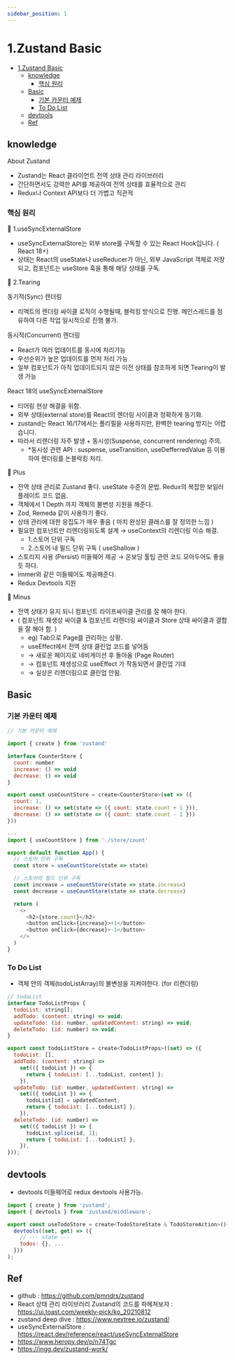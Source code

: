 ```yaml
---
sidebar_position: 1
---
```


# 1.Zustand Basic
- [1.Zustand Basic](#1zustand-basic)
  - [knowledge](#knowledge)
    - [핵심 원리](#핵심-원리)
  - [Basic](#basic)
    - [기본 카운터 예제](#기본-카운터-예제)
    - [To Do List](#to-do-list)
  - [devtools](#devtools)
  - [Ref](#ref)


## knowledge  

About Zustand  
- Zustand는 React 클라이언트 전역 상태 관리 라이브러리   
- 간단하면서도 강력한 API를 제공하여 전역 상태를 효율적으로 관리   
- Redux나 Context API보다 더 가볍고 직관적  


### 핵심 원리

📌 1.useSyncExternalStore  
- useSyncExternalStore는 외부 store를 구독할 수 있는 React Hook입니다. ( React 18+) 
- 상태는 React의 useState나 useReducer가 아닌, 외부 JavaScript 객체로 저장되고, 컴포넌트는 useStore 훅을 통해 해당 상태를 구독.  


📌 2.Tearing  

동기적(Sync) 렌더링
- 리액트의 렌더링 싸이클 로직이 수행될때, 블럭킹 방식으로 진행. 메인스레드를 점유하여 다른 작업 일시적으로 진행 불가.  

동시적(Concurrent) 렌더링
- React가 여러 업데이트를 동시에 처리갸능
- 우선순위가 높은 업데이트를 먼저 처리 가능
- 일부 컴포넌트가 아직 업데이트되지 않은 이전 상태를 참조하게 되면 Tearing이 발생 가능  

React 18의 useSyncExternalStore 
- 티어링 현상 해결을 위함.  
- 외부 상태(external store)를 React의 렌더링 사이클과 정확하게 동기화.  
- zustand는 React 16/17에서는 폴리필을 사용하지만, 완벽한 tearing 방지는 어렵습니다.  
- 따라서 리렌더링 자주 발생 + 동시성(Suspense, concurrent rendering) 주의. 
  - *동시성 관련 API : suspense, useTransition, useDefferredValue 등 이용하여 렌더링를 논블락킹 처리.


📌 Plus
- 전역 상태 관리로 Zustand 좋다. useState 수준의 문법. Redux의 복잡한 보일러 플레이트 코드 없음.   
- 객체에서 1 Depth 까지 객체의 불변성 지원을 해준다.   
- Zod, Remeda 같이 사용하기 좋다.  
- 상태 관리에 대한 응집도가 매우 좋음 ( 마치 완성된 클래스를 잘 정의한 느낌 ) 
- 필요한 컴포넌트만 리렌더링되도록 설계 → useContext의 리렌더링 이슈 해결.     
  - 1.스토어 단위 구독
  - 2.스토어 내 필드 단위 구독 ( useShallow ) 
- 스토리지 사용 (Persist) 미들웨어 제공 → 온보딩 툴팁 관련 코드 모아두어도 좋을듯 하다.  
- immer와 같은 미들웨어도 제공해준다.  
- Redux Devtools 지원


📌 Minus
- 전역 상태가 유지 되니 컴포넌트 라이프싸이클 관리를 잘 해야 한다. 
- ( 컴포넌트 재생성 싸이클 & 컴포넌트 리렌더링 싸이클과 Store 상태 싸이클과 결합을 잘 해야 함. )  
  - eg) Tab으로 Page를 관리하는 상황. 
  - useEffect에서 전역 상태 클린업 코드를 넣어둠 
  - → 새로운 페이지로 네비게이션 후 돌아옴 (Page Router)
  - → 컴포넌트 재생성으로 useEffect 가 작동되면서 클린업 기대
  - → 실상은 리렌더링으로 클린업 안됨. 

## Basic

### 기본 카운터 예제

```js
// 기본 카운터 예제  

import { create } from 'zustand'

interface CounterStore { 
  count: number
  increase: () => void
  decrease: () => void
}

export const useCountStore = create<CounterStore>(set => ({
  count: 1,
  increase: () => set(state => ({ count: state.count + 1 })),
  decrease: () => set(state => ({ count: state.count - 1 }))
}))

---
import { useCountStore } from './store/count'

export default function App() {
  // 스토어 단위 구독 
  const store = useCountStore(state => state)

  // 스토어의 필드 단위 구독  
  const increase = useCountStore(state => state.increase)
  const decrease = useCountStore(state => state.decrease)

  return (
    <>
      <h2>{store.count}</h2>
      <button onClick={increase}>+1</button>
      <button onClick={decrease}>-1</button>
    </>
  )
}
```


### To Do List  

- 객체 안의 객체(todoListArray)의 불변성을 지켜야한다. (for 리랜더링)  

```js
// todoList
interface TodoListProps {
  todoList: string[];
  addTodo: (content: string) => void;
  updateTodo: (id: number, updatedContent: string) => void;
  deleteTodo: (id: number) => void;
}

export const todoListStore = create<TodoListProps>((set) => ({
  todoList: [],
  addTodo: (content: string) =>
    set(({ todoList }) => {
      return { todoList: [...todoList, content] };
    }),
  updateTodo: (id: number, updatedContent: string) =>
    set(({ todoList }) => {
      todoList[id] = updatedContent;
      return { todoList: [...todoList] };
    }),
  deleteTodo: (id: number) =>
    set(({ todoList }) => {
      todoList.splice(id, 1);
      return { todoList: [...todoList] };
    }),
}));
```


## devtools  

- devtools 미들웨어로 redux devtools 사용가능.  

```js
import { create } from 'zustand';
import { devtools } from 'zustand/middleware';

export const useTodoStore = create<TodoStoreState & TodoStoreAction>()(
  devtools((set, get) => ({
    // --- state ---
    todos: {}, ... 
  }))
);
```

## Ref  

- github : https://github.com/pmndrs/zustand  
- React 상태 관리 라이브러리 Zustand의 코드를 파헤쳐보자 : https://ui.toast.com/weekly-pick/ko_20210812  
- zustand deep dive : https://www.nextree.io/zustand/  
- useSyncExternalStore : https://react.dev/reference/react/useSyncExternalStore
- https://www.heropy.dev/p/n74Tgc
- https://ingg.dev/zustand-work/ 


